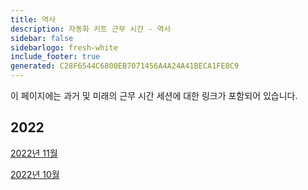 ```yaml
---
title: 역사
description: 자동화 키트 근무 시간 - 역사
sidebar: false
sidebarlogo: fresh-white
include_footer: true
generated: C28F6544C6800EB7071456A4A24A41BECA1FE8C9
---
```


이 페이지에는 과거 및 미래의 근무 시간 세션에 대한 링크가 포함되어 있습니다.

## 2022

[2022년 11월](/ko/office-hours/november-2022)

[2022년 10월](/ko/office-hours/october-2022)
